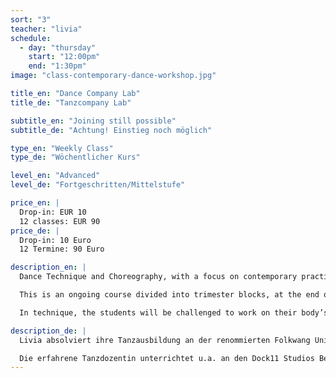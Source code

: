 ```yaml
---
sort: "3"
teacher: "livia"
schedule:
  - day: "thursday"
    start: "12:00pm"
    end: "1:30pm"
image: "class-contemporary-dance-workshop.jpg"

title_en: "Dance Company Lab"
title_de: "Tanzcompany Lab"

subtitle_en: "Joining still possible"
subtitle_de: "Achtung! Einstieg noch möglich"

type_en: "Weekly Class"
type_de: "Wöchentlicher Kurs"

level_en: "Advanced"
level_de: "Fortgeschritten/Mittelstufe"

price_en: |
  Drop-in: EUR 10  
  12 classes: EUR 90
price_de: |
  Drop-in: 10 Euro  
  12 Termine: 90 Euro

description_en: |
  Dance Technique and Choreography, with a focus on contemporary practices and performance:

  This is an ongoing course divided into trimester blocks, at the end of each block a Studio Performance will be presented. The idea of this course is to experience a Dance company-similar dynamic: Beginning with a dance technique warm up, then working on a choreographic creative process (rehearsal) to finally show the results of it.

  In technique, the students will be challenged to work on their body’s alignment and increase coordination and strength abilities, developing awareness and motion in multiple spatial planes. The choreography component of this course is about learning and developing movement with a range of choreographic approaches.

description_de: |
  Livia absolviert ihre Tanzausbildung an der renommierten Folkwang Universität der Künste in Essen unter der Leitung von Pina Bausch. Als Tänzerin, Choreografin und Choreografie Assistentin arbeitete sie in zahlreichen Projekten in Deutschland, USA, Mexiko und Argentinien.

  Die erfahrene Tanzdozentin unterrichtet u.a. an den Dock11 Studios Berlin, Bildungsjahr Tanz von Seneca-Intensiv und assistiert beim Masterstudiengang für Choreografie der Udk Berlin.
---
```

